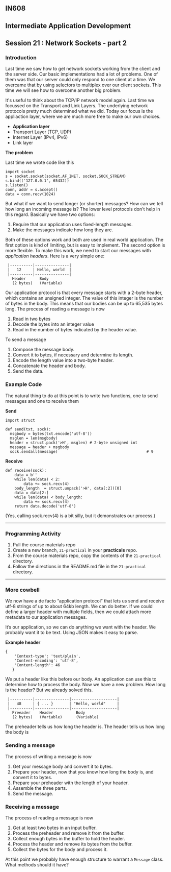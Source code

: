 ## IN608
## Intermediate Application Development

## Session 21 :  Network Sockets - part 2

### Introduction
Last time we saw how to get network sockets working from the client and the server side. Our basic implementations had a lot of problems. One of them was that our server could only respond to one client at a time. We overcame that by using selectors to multiplex over our client sockets. This time we will see how to overcome another big problem.

It's useful to think about the TCP/IP network model again. Last time we focussed on the Transport and Link Layers. The underlying network protocols pretty much determined what we did. Today our focus is the appliaction layer, where we are much more free to make our own choices.

  - **Application layer**
  - Transport Layer (TCP, UDP)
  - Internet Layer (IPv4, IPv6)
  - Link layer


**The problem**

Last time we wrote code like this

```
import socket
s = socket.socket(socket.AF_INET, socket.SOCK_STREAM)
s.bind(('127.0.0.1', 65432))
s.listen()
conn, addr = s.accept()
data = conn.recv(1024)
```

But what if we want to send longer (or shorter) messages? How can we tell how long an incoming message is? The lower level protocols don't help in this regard. Basically we have two options:

  1. Require that our application uses fixed-length messages.
  2. Make the messages indicate how long they are.

Both of these options work and both are used in real world application. The first option is kind of limiting, but is easy to implement. The second option is more flexible. To make this work, we need to start our messages with *application headers*. Here is a very simple one:

```
 |----------|---------------|
 |   12     | Hello, world  |
 |----------|---------------|
   Header      Body
   (2 bytes)   (Variable) 
```

Our application protocol is that every message starts with a 2-byte header, which contains an unsigned integer. The value of this integer is the number of bytes in the body. This means that our bodies can be up to 65,535 bytes long. The process of reading a message is now

  1. Read in two bytes
  2. Decode the bytes into an integer value
  3. Read in the number of bytes indicated by the header value.

To send a message
  1. Compose the message body.
  2. Convert it to bytes, if necessary and determine its length.
  3. Encode the length value into a two-byte header.
  4. Concatenate the header and body.
  5. Send the data.


### Example Code

The natural thing to do at this point is to write two functions, one to send messages and one to receive them

**Send**

```
import struct

def send(txt, sock):
  msgbody = bytes(txt.encode('utf-8'))
  msglen = len(msgbody)
  header = struct.pack('>H', msglen) # 2-byte unsigned int
  message = header + msgbody
  sock.sendall(message)                                       # 9
```

**Receive**

```
def receive(sock):
    data = b''
    while len(data) < 2:
        data += sock.recv(4)
    body_length  = struct.unpack('>H', data[:2])[0]
    data = data[2:]
    while len(data) < body_length:
        data += sock.recv(4)
    return data.decode('utf-8')       
```

(Yes, calling sock.recv(4) is a bit silly, but it demonstrates our process.)

---
### Programming Activity
  1. Pull the course materials repo
  2. Create a new branch, `21-practical` in your **practicals** repo.
  3. From the course materials repo, copy the contents of the `21-practical` directory.
  4. Follow the directions in the README.md file in the `21-practical` directory.
---

### More cowbell

We now have a de facto “application protocol” that lets us send and receive utf-8 strings of up to about 64kb length. We can do better. If we could define a larger header with multiple fields, then we could attach more metadata to our application messages.

It’s our application, so we can do anything we want with the header. We probably want it to be text. Using JSON makes it easy to parse.

**Example header**

```
{
    'Context-type': 'text/plain',
    'Content-encoding': 'utf-8',
    'Content-length': 46
   }
```
We put a header like this before our body. An application can use this to determine how to process the body. Now we have a new problem. How long is the header? But we already solved this.


```
 |----------|---------------|--------------------|
 |   48     | { ... }       | "Hello, world"     |
 |----------|---------------|--------------------|
   Preeader    Header          Body
   (2 bytes)   (Variable)      (Variable)
```

The preheader tells us how long the header is. The header tells us how long the body is

### Sending a message
The process of writing a message is now

  1. Get your message body and convert it to bytes.
  2. Prepare your header, now that you know how long the body is, and convert it to bytes.
  3. Prepare your preheader with the length of your header.
  4. Assemble the three parts.
  5. Send the message.

### Receiving a message

The process of reading a message is now
  1. Get at least two bytes in an input buffer.
  2. Process the preheader and remove it from the buffer.
  3. Collect enough bytes in the buffer to hold the header.
  4. Process the header and remove its bytes from the buffer. 
  5. Collect the bytes for the body and process it.

At this point we probably have enough structure to warrant a `Message` class. What methods should it have?
